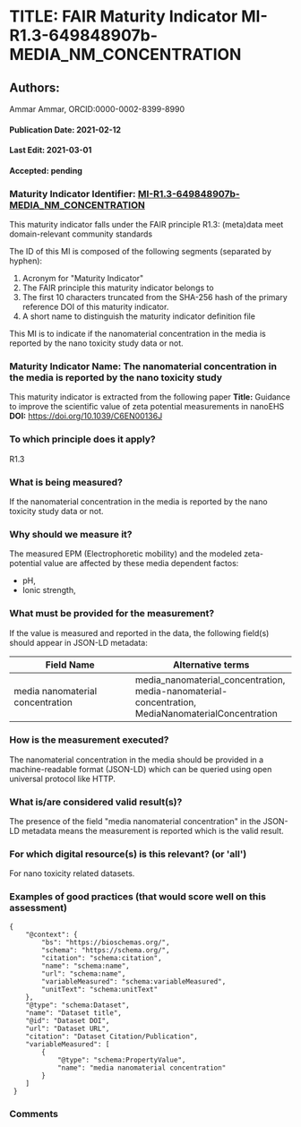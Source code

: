 # TITLE: FAIR Maturity Indicator MI-R1.3-649848907b-MEDIA_NM_CONCENTRATION

## Authors: 
Ammar Ammar, ORCID:0000-0002-8399-8990

#### Publication Date: 2021-02-12
#### Last Edit: 2021-03-01
#### Accepted: pending

### Maturity Indicator Identifier: [MI-R1.3-649848907b-MEDIA_NM_CONCENTRATION](https://w3id.org/fair/maturity_indicator/terms/Gen2/MI-R1.3-649848907b-MEDIA_NM_CONCENTRATION)

This maturity indicator falls under the FAIR principle R1.3:
(meta)data meet domain-relevant community standards

The ID of this MI is composed of the following segments (separated by hyphen):
1. Acronym for "Maturity Indicator"
1. The FAIR principle this maturity indicator belongs to
1. The first 10 characters truncated from the SHA-256 hash of the primary reference DOI of this maturity indicator.
1. A short name to distinguish the maturity indicator definition file

This MI is to indicate if the nanomaterial concentration in the media is reported by the nano toxicity study data or not.

### Maturity Indicator Name:  The nanomaterial concentration in the media is reported by the nano toxicity study

This maturity indicator is extracted from the following paper 
**Title:** Guidance to improve the scientific value of zeta potential measurements in nanoEHS
**DOI:** https://doi.org/10.1039/C6EN00136J

### To which principle does it apply?  
R1.3

### What is being measured?
If the nanomaterial concentration in the media is reported by the nano toxicity study data or not.

### Why should we measure it?
The measured EPM (Electrophoretic mobility) and the modeled zeta-potential value are affected by
these media dependent factos:
* pH, 
* Ionic strength,
 

### What must be provided for the measurement?
If the value is measured and reported in the data, the following field(s) should appear in JSON-LD metadata: 

| Field Name                       | Alternative terms                                                                                         |
| -------------------------------- | --------------------------------------------------------------------------------------------------------- |
| media nanomaterial concentration | media_nanomaterial_concentration,<br>media-nanomaterial-concentration,<br>MediaNanomaterialConcentration  |

### How is the measurement executed?
The nanomaterial concentration in the media should be provided in a machine-readable format (JSON-LD) which can be queried using open universal protocol like HTTP.

### What is/are considered valid result(s)?
The presence of the field "media nanomaterial concentration" in the JSON-LD metadata means the measurement is reported which is the valid result.

### For which digital resource(s) is this relevant? (or 'all')
For nano toxicity related datasets.  

### Examples of good practices (that would score well on this assessment)
```{json}
{
 	"@context": {
 		"bs": "https://bioschemas.org/",
 		"schema": "https://schema.org/",
 		"citation": "schema:citation",
 		"name": "schema:name",
 		"url": "schema:name",
 		"variableMeasured": "schema:variableMeasured",
 		"unitText": "schema:unitText"
 	},
 	"@type": "schema:Dataset",
 	"name": "Dataset title",
 	"@id": "Dataset DOI",
 	"url": "Dataset URL",
 	"citation": "Dataset Citation/Publication",
 	"variableMeasured": [
 		{
 			"@type": "schema:PropertyValue",
 			"name": "media nanomaterial concentration"
 		}
 	]
 }
```

### Comments

